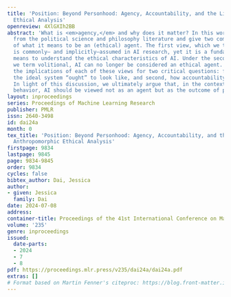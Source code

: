 ```yaml
---
title: 'Position: Beyond Personhood: Agency, Accountability, and the Limits of Anthropomorphic
  Ethical Analysis'
openreview: 4XlGXIh2BB
abstract: 'What is <em>agency,</em> and why does it matter? In this work, we draw
  from the political science and philosophy literature and give two competing visions
  of what it means to be an (ethical) agent. The first view, which we term <em>mechanistic</em>,
  is commonly— and implicitly—assumed in AI research, yet it is a fundamentally limited
  means to understand the ethical characteristics of AI. Under the second view, which
  we term volitional, AI can no longer be considered an ethical agent. We discuss
  the implications of each of these views for two critical questions: first, what
  the ideal system “ought” to look like, and second, how accountability may be achieved.
  In light of this discussion, we ultimately argue that, in the context of ethically-significant
  behavior, AI should be viewed not as an agent but as the outcome of political processes.'
layout: inproceedings
series: Proceedings of Machine Learning Research
publisher: PMLR
issn: 2640-3498
id: dai24a
month: 0
tex_title: 'Position: Beyond Personhood: Agency, Accountability, and the Limits of
  Anthropomorphic Ethical Analysis'
firstpage: 9834
lastpage: 9845
page: 9834-9845
order: 9834
cycles: false
bibtex_author: Dai, Jessica
author:
- given: Jessica
  family: Dai
date: 2024-07-08
address:
container-title: Proceedings of the 41st International Conference on Machine Learning
volume: '235'
genre: inproceedings
issued:
  date-parts:
  - 2024
  - 7
  - 8
pdf: https://proceedings.mlr.press/v235/dai24a/dai24a.pdf
extras: []
# Format based on Martin Fenner's citeproc: https://blog.front-matter.io/posts/citeproc-yaml-for-bibliographies/
---
```

